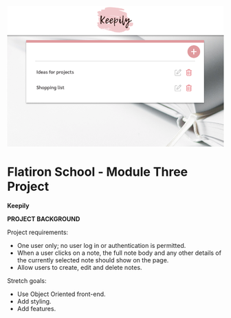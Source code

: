 <a href="https://github.com/atkinsonholly/Keepily"><img src="https://github.com/atkinsonholly/Keepily/blob/master/client/images/Keepily_note_list.png" title="ModuleThreeProject" alt="Module Three Project"></a>

# Flatiron School - Module Three Project

**Keepily**

**PROJECT BACKGROUND**

Project requirements:

- One user only; no user log in or authentication is permitted.
- When a user clicks on a note, the full note body and any other details of the currently selected note should show on the page.
- Allow users to create, edit and delete notes.

Stretch goals:

- Use Object Oriented front-end.
- Add styling.
- Add features.
